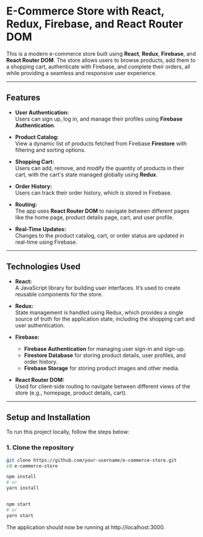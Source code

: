 # E-Commerce Store with React, Redux, Firebase, and React Router DOM

This is a modern e-commerce store built using **React**, **Redux**, **Firebase**, and **React Router DOM**. The store allows users to browse products, add them to a shopping cart, authenticate with Firebase, and complete their orders, all while providing a seamless and responsive user experience.

---

## **Features**

- **User Authentication:**  
  Users can sign up, log in, and manage their profiles using **Firebase Authentication**.
  
- **Product Catalog:**  
  View a dynamic list of products fetched from Firebase **Firestore** with filtering and sorting options.

- **Shopping Cart:**  
  Users can add, remove, and modify the quantity of products in their cart, with the cart's state managed globally using **Redux**.

- **Order History:**  
  Users can track their order history, which is stored in Firebase.

- **Routing:**  
  The app uses **React Router DOM** to navigate between different pages like the home page, product details page, cart, and user profile.

- **Real-Time Updates:**  
  Changes to the product catalog, cart, or order status are updated in real-time using Firebase.

---

## **Technologies Used**

- **React:**  
  A JavaScript library for building user interfaces. It’s used to create reusable components for the store.

- **Redux:**  
  State management is handled using Redux, which provides a single source of truth for the application state, including the shopping cart and user authentication.

- **Firebase:**  
  - **Firebase Authentication** for managing user sign-in and sign-up.
  - **Firestore Database** for storing product details, user profiles, and order history.
  - **Firebase Storage** for storing product images and other media.

- **React Router DOM:**  
  Used for client-side routing to navigate between different views of the store (e.g., homepage, product details, cart).

---

## **Setup and Installation**

To run this project locally, follow the steps below:

### **1. Clone the repository**

```bash
git clone https://github.com/your-username/e-commerce-store.git
cd e-commerce-store

npm install
# or
yarn install


npm start
# or
yarn start
```

The application should now be running at http://localhost:3000.

